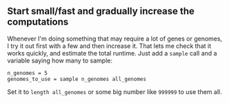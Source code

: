 ## Start small/fast and gradually increase the computations

Whenever I'm doing something that may require a lot of genes or genomes, I try it out first with a few and then increase it. That lets me check that it works quickly, and estimate the total runtime.
Just add a `sample` call and a variable saying how many to sample:

```
n_genomes = 5
genomes_to_use = sample n_genomes all_genomes
```

Set it to `length all_genomes` or some big number like `999999` to use them all.
